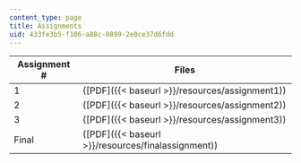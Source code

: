 ```yaml
---
content_type: page
title: Assignments
uid: 433fe3b5-f106-a88c-0899-2e0ce37d6fdd
---
```


| Assignment # | Files |
| --- | --- |
| 1 | ([PDF]({{< baseurl >}}/resources/assignment1)) |
| 2 | ([PDF]({{< baseurl >}}/resources/assignment2)) |
| 3 | ([PDF]({{< baseurl >}}/resources/assignment3)) |
| Final | ([PDF]({{< baseurl >}}/resources/finalassignment))